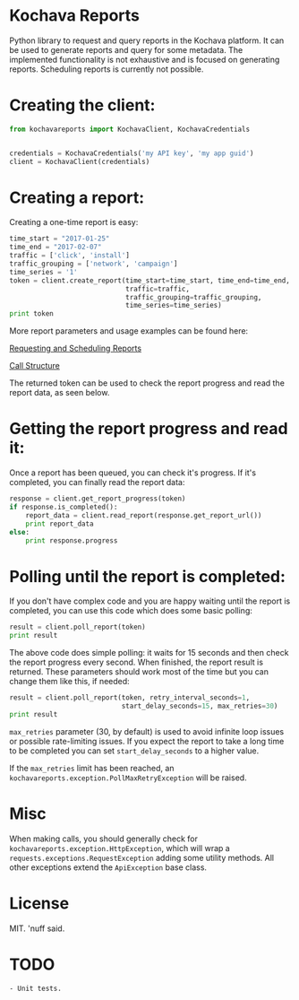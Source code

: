 # Kochava Reports
Python library to request and query reports in the Kochava platform. It can be used to generate reports and query for some metadata. The implemented functionality is not exhaustive and is focused on generating reports. Scheduling reports is currently not possible.

# Creating the client:

```python
from kochavareports import KochavaClient, KochavaCredentials


credentials = KochavaCredentials('my API key', 'my app guid')
client = KochavaClient(credentials)
```

# Creating a report:

Creating a one-time report is easy:

```python
time_start = "2017-01-25"
time_end = "2017-02-07"
traffic = ['click', 'install']
traffic_grouping = ['network', 'campaign']
time_series = '1'
token = client.create_report(time_start=time_start, time_end=time_end,
                             traffic=traffic,
                             traffic_grouping=traffic_grouping,
                             time_series=time_series)
print token
```

More report parameters and usage examples can be found here:

[Requesting and Scheduling Reports](https://support.kochava.com/analytics-reports-api/api-v1-2-requesting-and-scheduling-reports)

[Call Structure](https://support.kochava.com/analytics-reports-api/api-v1-2-call-structure)

The returned token can be used to check the report progress and read the report data, as seen below.

# Getting the report progress and read it:

Once a report has been queued, you can check it's progress. If it's completed, you can finally read the report data:

```python
response = client.get_report_progress(token)
if response.is_completed():
    report_data = client.read_report(response.get_report_url())
    print report_data
else:
    print response.progress
```

# Polling until the report is completed:

If you don't have complex code and you are happy waiting until the report is completed, you can use this code which does some basic polling:

```python
result = client.poll_report(token)
print result
```

The above code does simple polling: it waits for 15 seconds and then check the report progress every second. When finished, the report result is returned. These parameters should work most of the time but you can change them like this, if needed:

```python
result = client.poll_report(token, retry_interval_seconds=1,
                            start_delay_seconds=15, max_retries=30)
print result
```

```max_retries``` parameter (30, by default) is used to avoid infinite loop issues or possible rate-limiting issues. If you expect the report to take a long time to be completed you can set ```start_delay_seconds``` to a higher value.

If the ```max_retries``` limit has been reached, an ```kochavareports.exception.PollMaxRetryException``` will be raised.

# Misc

When making calls, you should generally check for ```kochavareports.exception.HttpException```, which will wrap a ```requests.exceptions.RequestException``` adding some utility methods. All other exceptions extend the ```ApiException``` base class.

# License

MIT. 'nuff said.

# TODO

	- Unit tests.

